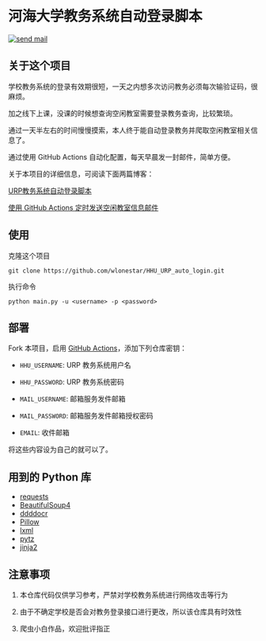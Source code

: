 # 河海大学教务系统自动登录脚本

[![send mail](https://github.com/wlonestar/HHU_URP_auto_login/actions/workflows/send_mail.yml/badge.svg)](https://github.com/wlonestar/HHU_URP_auto_login/actions/workflows/send_mail.yml)

## 关于这个项目

学校教务系统的登录有效期很短，一天之内想多次访问教务必须每次输验证码，很麻烦。

加之线下上课，没课的时候想查询空闲教室需要登录教务查询，比较繁琐。

通过一天半左右的时间慢慢摸索，本人终于能自动登录教务并爬取空闲教室相关信息了。

通过使用 GitHub Actions 自动化配置，每天早晨发一封邮件，简单方便。

关于本项目的详细信息，可阅读下面两篇博客：

[URP教务系统自动登录脚本](https://blog.wangjialei.xyz/posts/urp%E6%95%99%E5%8A%A1%E7%B3%BB%E7%BB%9F%E8%87%AA%E5%8A%A8%E7%99%BB%E5%BD%95/)

[使用 GitHub Actions 定时发送空闲教室信息邮件](https://blog.wangjialei.xyz/posts/%E4%BD%BF%E7%94%A8-github-actions-%E5%AE%9A%E6%97%B6%E5%8F%91%E9%80%81%E7%A9%BA%E9%97%B2%E6%95%99%E5%AE%A4%E4%BF%A1%E6%81%AF%E9%82%AE%E4%BB%B6/)

## 使用

克隆这个项目

```
git clone https://github.com/wlonestar/HHU_URP_auto_login.git
```

执行命令

```shell
python main.py -u <username> -p <password>
```

## 部署

Fork 本项目，启用 [GitHub Actions](https://github.com/features/actions)，添加下列仓库密钥：

- `HHU_USERNAME`: URP 教务系统用户名

- `HHU_PASSWORD`: URP 教务系统密码

- `MAIL_USERNAME`: 邮箱服务发件邮箱

- `MAIL_PASSWORD`: 邮箱服务发件邮箱授权密码

- `EMAIL`: 收件邮箱

将这些内容设为自己的就可以了。

## 用到的 Python 库

- [requests](https://pypi.org/project/requests/)
- [BeautifulSoup4](https://pypi.org/project/beautifulsoup4/)
- [ddddocr](https://github.com/sml2h3/ddddocr)
- [Pillow](https://pillow.readthedocs.io/en/stable/)
- [lxml](https://pypi.org/project/lxml/)
- [pytz](https://pypi.org/project/pytz/)
- [jinja2](https://pypi.org/project/Jinja2/)

## 注意事项

1. 本仓库代码仅供学习参考，严禁对学校教务系统进行网络攻击等行为

2. 由于不确定学校是否会对教务登录接口进行更改，所以该仓库具有时效性

3. 爬虫小白作品，欢迎批评指正
